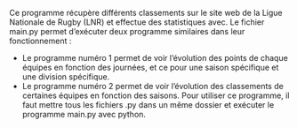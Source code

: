 Ce programme récupère différents classements sur le site web de la Ligue Nationale de Rugby (LNR) et effectue des statistiques avec.
Le fichier main.py permet d’exécuter deux programme similaires dans leur fonctionnement :
- Le programme numéro 1 permet de voir l’évolution des points de chaque équipes en fonction des journées, et ce pour une saison spécifique et une division spécifique.
- Le programme numéro 2 permet de voir l’évolution des classements de certaines équipes en fonction des saisons.
Pour utiliser ce programme, il faut mettre tous les fichiers .py dans un même dossier et exécuter le programme main.py avec python.
